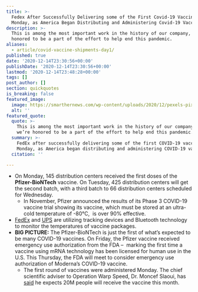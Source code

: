 ```yaml
---
title: >-
  Fedex After Successfully Delivering some of the First Covid-19 Vaccines on
  Monday, as America Began Distributing and Administering Covid-19 Vaccines.
description: >-
  This is among the most important work in the history of our company, and we’re
  honored to be a part of the effort to help end this pandemic.
aliases:
  - article/covid-vaccine-shipments-day1/
published: true
date: '2020-12-14T23:30:56+00:00'
publishDate: '2020-12-14T23:30:56+00:00'
lastmod: '2020-12-14T23:48:28+00:00'
tags: []
post_author: []
section: quickquotes
is_breaking: false
featured_image:
  image: https://smarthernews.com/wp-content/uploads/2020/12/pexels-pixabay-46148.jpg
  alt: ''
featured_quote:
  quote: >-
    This is among the most important work in the history of our company, and
    we’re honored to be a part of the effort to help end this pandemic.
  summary: >-
    FedEx after successfully delivering some of the first COVID-19 vaccines on
    Monday, as America began distributing and administering COVID-19 vaccines.
  citation: ''

---
```

*   On Monday, 145 distribution centers received the first doses of the **Pfizer-BioNTech** vaccine. On Tuesday, 425 distribution centers will get the second batch, with a third batch to 66 distribution centers scheduled for Wednesday.
    *   In November, Pfizer announced the results of its Phase 3 COVID-19 vaccine trial showing its vaccine, which must be stored at an ultra-cold temperature of -80°C,  is over 90% effective.
*   [FedEx](https://newsroom.fedex.com/newsroom/fedex-to-ship-first-wave-of-covid-19-vaccines-across-the-united-states/) and [UPS](https://www.npr.org/2020/12/13/946101104/ups-executive-vaccine-shipments-will-reach-distribution-centers-monday-morning) are utilizing tracking devices and Bluetooth technology to monitor the temperatures of vaccine packages.
*   **BIG PICTURE:** The Pfizer-BioNTech is just the first of what’s expected to be many COVID-19 vaccines. On Friday, the Pfizer vaccine received emergency use authorization from the FDA –  marking the first time a vaccine using mRNA technology has been licensed for human use in the U.S. This Thursday, the FDA will meet to consider emergency use authorization of Moderna’s COVID-19 vaccine.
    *   The first round of vaccines were administered Monday. The chief scientific adviser to Operation Warp Speed, Dr. Moncef Slaoui, has [said](https://www.npr.org/sections/health-shots/2020/11/16/935554943/we-can-get-back-to-normal-chief-science-adviser-responds-to-vaccine-news) he expects 20M people will receive the vaccine this month.